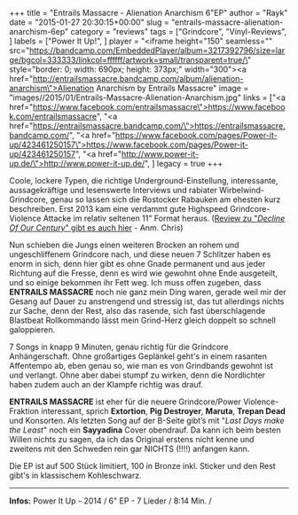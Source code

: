 +++
title = "Entrails Massacre - Alienation Anarchism 6\"EP"
author = "Rayk"
date = "2015-01-27 20:30:15+00:00"
slug = "entrails-massacre-alienation-anarchism-6ep"
category = "reviews"
tags = ["Grindcore", "Vinyl-Reviews", ]
labels = ["Power It Up!", ]
player = "<iframe height=\"150\" seamless=\"\" src=\"https://bandcamp.com/EmbeddedPlayer/album=3217392796/size=large/bgcol=333333/linkcol=ffffff/artwork=small/transparent=true/\" style=\"border: 0; width: 690px; height: 373px;\" width=\"300\"><a href=\"http://entrailsmassacre.bandcamp.com/album/alienation-anarchism\">Alienation Anarchism by Entrails Massacre</a></iframe>"
image = "images//2015/01/Entrails-Massacre-Alienation-Anarchism.jpg"
links = ["<a href=\"https://www.facebook.com/entrailsmassacre\">https://www.facebook.com/entrailsmassacre</a>", "<a href=\"https://entrailsmassacre.bandcamp.com/\">https://entrailsmassacre.bandcamp.com/</a>", "<a href=\"https://www.facebook.com/pages/Power-it-up/423461250157\">https://www.facebook.com/pages/Power-it-up/423461250157</a>", "<a href=\"http://www.power-it-up.de/\">http://www.power-it-up.de/</a>", ]
legacy = true
+++

Coole, lockere Typen, die richtige Underground-Einstellung, interessante, aussagekräftige und lesenswerte Interviews und rabiater Wirbelwind-Grindcore, genau so lassen sich die Rostocker Rabauken am ehesten kurz beschreiben. Erst 2013 kam eine verdammt gute Highspeed Grindcore-Violence Attacke im relativ seltenen 11" Format heraus. (<a href="http://necroslaughter.de/2013/12/entrails-massacre-decline-of-our-century/" title="Entrails Massacre – Decline Of Our Century">Review zu "_Decline Of Our Century_" gibt es auch hier</a> - Anm. Chris)

Nun schieben die Jungs einen weiteren Brocken an rohem und ungeschliffenem Grindcore nach, und diese neuen 7 Schlitzer haben es enorm in sich, denn hier gibt es ohne Gnade permanent und aus jeder Richtung auf die Fresse, denn es wird wie gewohnt ohne Ende ausgeteilt, und so einige bekommen ihr Fett weg. Ich muss offen zugeben, dass **ENTRAILS MASSACRE** noch nie ganz mein Ding waren, gerade weil mir der Gesang auf Dauer zu anstrengend und stressig ist, das tut allerdings nichts zur Sache, denn der Rest, also das rasende, sich fast überschlagende Blastbeat Rollkommando lässt mein Grind-Herz gleich doppelt so schnell galoppieren.

7 Songs in knapp 9 Minuten, genau richtig für die Grindcore Anhängerschaft. Ohne großartiges Geplänkel geht's in einem rasanten Affentempo ab, eben genau so, wie man es von Grindbands gewohnt ist und verlangt. Ohne aber dabei stumpf zu wirken, denn die Nordlichter haben zudem auch an der Klampfe richtig was drauf.

**ENTRAILS MASSACRE** ist eher für die neuere Grindcore/Power Violence-Fraktion interessant, sprich **Extortion**, **Pig Destroyer**, **Maruta**, **Trepan Dead** und Konsorten. Als letzten Song auf der B-Seite gibt’s mit "_Last Days make the Least_" noch ein **Sayyadina** Cover obendrauf. Da kann ich beim besten Willen nichts zu sagen, da ich das Original erstens nicht kenne und zweitens mit den Schweden rein gar NICHTS (!!!!) anfangen kann.

Die EP ist auf 500 Stück limitiert, 100 in Bronze inkl. Sticker und den Rest gibt's in klassischem Kohleschwarz.





---
**Infos:**
Power It Up - 2014 / 
6" EP - 7 Lieder / 8:14 Min. / 
